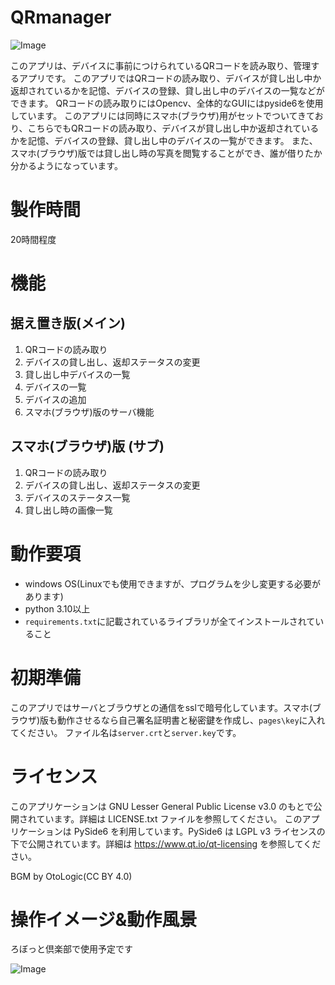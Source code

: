 # QRmanager
![Image](https://github.com/user-attachments/assets/d1a2387b-4d23-4277-9460-d1ac92c09c18)


このアプリは、デバイスに事前につけられているQRコードを読み取り、管理するアプリです。
このアプリではQRコードの読み取り、デバイスが貸し出し中か返却されているかを記憶、デバイスの登録、貸し出し中のデバイスの一覧などができます。
QRコードの読み取りにはOpencv、全体的なGUIにはpyside6を使用しています。
このアプリには同時にスマホ(ブラウザ)用がセットでついてきており、こちらでもQRコードの読み取り、デバイスが貸し出し中か返却されているかを記憶、デバイスの登録、貸し出し中のデバイスの一覧ができます。
また、スマホ(ブラウザ)版では貸し出し時の写真を閲覧することができ、誰が借りたか分かるようになっています。
# 製作時間
20時間程度
# 機能
## 据え置き版(メイン)
1. QRコードの読み取り
2. デバイスの貸し出し、返却ステータスの変更
3. 貸し出し中デバイスの一覧
4. デバイスの一覧
5. デバイスの追加
6. スマホ(ブラウザ)版のサーバ機能
## スマホ(ブラウザ)版 (サブ)
1. QRコードの読み取り
2. デバイスの貸し出し、返却ステータスの変更
3. デバイスのステータス一覧
4. 貸し出し時の画像一覧

# 動作要項
- windows OS(Linuxでも使用できますが、プログラムを少し変更する必要があります)
- python 3.10以上
- ``requirements.txt``に記載されているライブラリが全てインストールされていること
# 初期準備
このアプリではサーバとブラウザとの通信をsslで暗号化しています。スマホ(ブラウザ)版も動作させるなら自己署名証明書と秘密鍵を作成し、``pages\key``に入れてください。
ファイル名は``server.crt``と``server.key``です。
# ライセンス
このアプリケーションは GNU Lesser General Public License v3.0 のもとで公開されています。詳細は LICENSE.txt ファイルを参照してください。 このアプリケーションは PySide6 を利用しています。PySide6 は LGPL v3 ライセンスの下で公開されています。詳細は https://www.qt.io/qt-licensing を参照してください。

BGM by OtoLogic(CC BY 4.0)

# 操作イメージ&動作風景
ろぼっと倶楽部で使用予定です

![Image](https://github.com/user-attachments/assets/79adadc2-af2c-4094-b4ec-64c5a690eb85)
